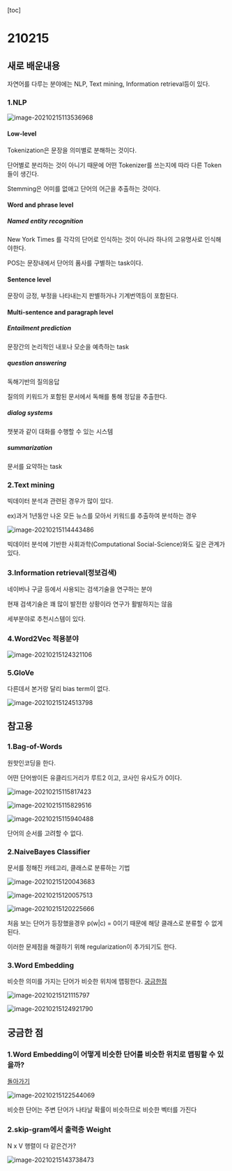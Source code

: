 [toc]

# 210215

## 새로 배운내용

자연어를 다루는 분야에는 NLP, Text mining, Information retrieval등이 있다.

### 1.NLP

![image-20210215113536968](images/image-20210215113536968.png)

#### Low-level

Tokenization은 문장을 의미별로 분해하는 것이다.

단어별로 분리하는 것이 아니기 때문에 어떤 Tokenizer를 쓰는지에 따라 다른 Token들이 생긴다.

Stemming은 어미를 없애고 단어의 어근을 추출하는 것이다.

#### Word and phrase level

##### Named entity recognition

New York Times 를 각각의 단어로 인식하는 것이 아니라 하나의 고유명사로 인식해야한다.

POS는 문장내에서 단어의 품사를 구별하는 task이다.

#### Sentence level

문장이 긍정, 부정을 나타내는지 판별하거나 기계번역등이 포함된다.

#### Multi-sentence and paragraph level

##### Entailment prediction

문장간의 논리적인 내포나 모순을 예측하는 task

##### question answering

독해기반의 질의응답

질의의 키워드가 포함된 문서에서 독해를 통해 정답을 추출한다.

##### dialog systems

챗봇과 같이 대화를 수행할 수 있는 시스템

##### summarization

문서를 요약하는 task

### 2.Text mining

빅데이터 분석과 관련된 경우가 많이 있다.

ex)과거 1년동안 나온 모든 뉴스를 모아서 키워드를 추출하여 분석하는 경우

![image-20210215114443486](images/image-20210215114443486.png)

빅데이터 분석에 기반한 사회과학(Computational Social-Science)와도 깊은 관계가 있다.

### 3.Information retrieval(정보검색)

네이버나 구글 등에서 사용되는 검색기술을 연구하는 분야

현재 검색기술은 꽤 많이 발전한 상황이라 연구가 활발하지는 않음

세부분야로 추천시스템이 있다.

### 4.Word2Vec 적용분야

![image-20210215124321106](images/image-20210215124321106.png)

### 5.GloVe

다른데서 본거랑 달리 bias term이 없다.

![image-20210215124513798](images/image-20210215124513798.png)

## 참고용

### 1.Bag-of-Words

원핫인코딩을 한다.

어떤 단어쌍이든 유클리드거리가 루트2 이고, 코사인 유사도가 0이다.

![image-20210215115817423](images/image-20210215115817423.png)

![image-20210215115829516](images/image-20210215115829516.png)

![image-20210215115940488](images/image-20210215115940488.png)

단어의 순서를 고려할 수 없다.

### 2.NaiveBayes Classifier

문서를 정해진 카테고리, 클래스로 분류하는 기법

![image-20210215120043683](images/image-20210215120043683.png)

![image-20210215120057513](images/image-20210215120057513.png)

![image-20210215120225666](images/image-20210215120225666.png)

처음 보는 단어가 등장했을경우 p(w|c) = 0이기 때문에 해당 클래스로 분류할 수 없게 된다.

이러한 문제점을 해결하기 위해 regularization이 추가되기도 한다.

### 3.Word Embedding

비슷한 의미를 가지는 단어가 비슷한 위치에 맵핑한다. [궁금한점](#1.word-embedding이-어떻게-비슷한-단어를-비슷한-위치로-맵핑할-수-있을까?)

![image-20210215121115797](images/image-20210215121115797.png)

![image-20210215124921790](images/image-20210215124921790.png)



## 궁금한 점

### 1.Word Embedding이 어떻게 비슷한 단어를 비슷한 위치로 맵핑할 수 있을까?

[돌아가기](#3.word-embedding)

![image-20210215122544069](images/image-20210215122544069.png)

비슷한 단어는 주변 단어가 나타날 확률이 비슷하므로 비슷한 벡터를 가진다

### 2.skip-gram에서 출력층 Weight

N x V 행렬이 다 같은건가?

![image-20210215143738473](images/image-20210215143738473.png)